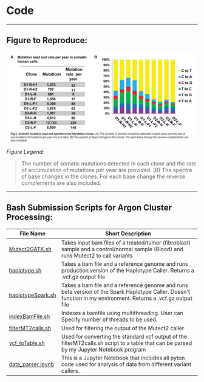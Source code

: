 # Code

---

## Figure to Reproduce:
![Figure3 B, ref1](https://raw.githubusercontent.com/Intro-Sci-Comp-UIowa/biol-4386-course-project-tvarovski/main/references/figureToReproduce.PNG)

*Figure Legend:*

>The number of somatic mutations detected in each clone and the rate of accumulation of mutations per year are provided. (B) The spectra of base changes in the clones. For each base change the reverse complements are also included.

---

## Bash Submission Scripts for Argon Cluster Processing:

| File Name | Short Description |
| --- | --- |
| [Mutect2GATK.sh](https://github.com/Intro-Sci-Comp-UIowa/biol-4386-course-project-tvarovski/blob/main/code/Mutect2GATK.sh) | Takes input bam files of a treated/tumor (fibroblast) sample and a control/normal sample (Blood) and runs Mutect2 to call variants |
| [haplotype.sh](https://github.com/Intro-Sci-Comp-UIowa/biol-4386-course-project-tvarovski/blob/main/code/haplotype.sh) | Takes a bam file and a reference genome and runs production version of the Haplotype Caller. Returns a .vcf.gz output file |
| [haplotypeSpark.sh](https://github.com/Intro-Sci-Comp-UIowa/biol-4386-course-project-tvarovski/blob/main/code/haplotypeSpark.sh) | Takes a bam file and a reference genome and runs beta version of the Spark Haplotype Caller. Doesn't function in my environment. Returns a .vcf.gz output file |
| [indexBamFile.sh](https://github.com/Intro-Sci-Comp-UIowa/biol-4386-course-project-tvarovski/blob/main/code/indexBamFile.sh) | Indexes a bamfile using multithreading. User can Specify number of threads to be used.
| [filterMT2calls.sh](https://github.com/Intro-Sci-Comp-UIowa/biol-4386-course-project-tvarovski/blob/main/code/filterMT2calls.sh) | Used for filtering the output of the Mutect2 caller |
| [vcf_toTable.sh](https://github.com/Intro-Sci-Comp-UIowa/biol-4386-course-project-tvarovski/blob/main/code/vcf_toTable.sh) | Used for converting the standard vcf output of the filterMT2calls.sh script to a table that can be parsed by my Jupyter Notebook program |
| [data_parser.ipynb](https://github.com/Intro-Sci-Comp-UIowa/biol-4386-course-project-tvarovski/blob/main/code/data_parser.ipynb) | This is a Jupyter Notebook that includes all pyton code used for analysis of data from different variant callers.|

